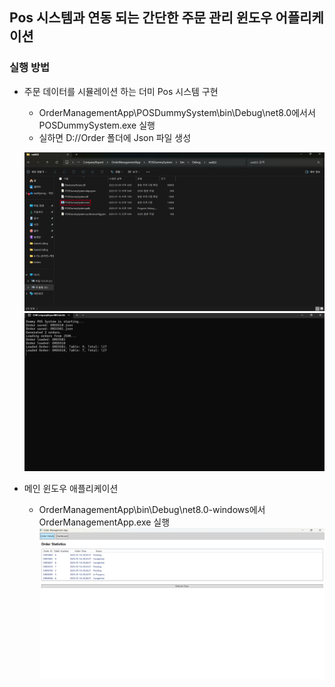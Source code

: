 ## Pos 시스템과 연동 되는 간단한 주문 관리 윈도우 어플리케이션

### 실행 방법

- 주문 데이터를 시뮬레이션 하는 더미 Pos 시스템 구현

    - OrderManagementApp\POSDummySystem\bin\Debug\net8.0에서서 POSDummySystem.exe 실행
    - 실하면 D://Order 폴더에 Json 파일 생성

    ![alt text](1.png)
    ![alt text](2.png)

-  메인 윈도우 애플리케이션

    -  OrderManagementApp\bin\Debug\net8.0-windows에서 OrderManagementApp.exe 실행
    ![alt text](6.png)
